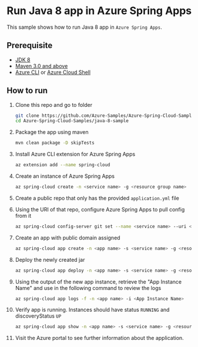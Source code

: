 # Run Java 8 app in Azure Spring Apps

This sample shows how to run Java 8 app in `Azure Spring Apps`.

## Prerequisite

* [JDK 8](https://docs.microsoft.com/azure/java/jdk/java-jdk-install)
* [Maven 3.0 and above](http://maven.apache.org/install.html)
* [Azure CLI](https://docs.microsoft.com/cli/azure/install-azure-cli?view=azure-cli-latest) or [Azure Cloud Shell](https://docs.microsoft.com/azure/cloud-shell/overview)

## How to run

1. Clone this repo and go to folder

    ```bash
    git clone https://github.com/Azure-Samples/Azure-Spring-Cloud-Samples
    cd Azure-Spring-Cloud-Samples/java-8-sample
    ```

1. Package the app using maven

    ```bash
    mvn clean package -D skipTests
    ```

1. Install Azure CLI extension for Azure Spring Apps

    ```bash
    az extension add --name spring-cloud
    ```

1. Create an instance of Azure Spring Apps

    ```bash
    az spring-cloud create -n <service name> -g <resource group name>
    ```

1. Create a public repo that only has the provided `application.yml` file

1. Using the URI of that repo, configure Azure Spring Apps to pull config from it

    ```bash
    az spring-cloud config-server git set --name <service name> --uri <my config git repo>
    ```

1. Create an app with public domain assigned

    ```bash
    az spring-cloud app create -n <app name> -s <service name> -g <resource group name> --is-public true
    ```

1. Deploy the newly created jar

    ```bash
    az spring-cloud app deploy -n <app name> -s <service name> -g <resource group name> --jar-path ./target/java8-ASC-demo-0.0.1-SNAPSHOT.jar
    ```

1. Using the output of the new app instance, retrieve the "App Instance Name" and use in the following command to review the logs

    ```bash
    az spring-cloud app logs -f -n <app name> -i <App Instance Name>
    ```

1. Verify app is running. Instances should have status `RUNNING` and discoveryStatus `UP`

    ```bash
    az spring-cloud app show -n <app name> -s <service name> -g <resource group name>
    ```

1. Visit the Azure portal to see further information about the application.
